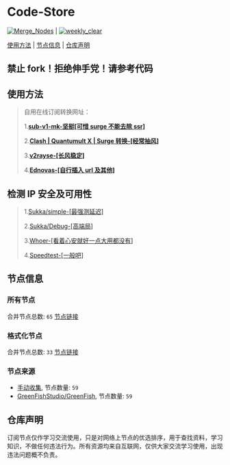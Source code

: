 # **Code-Store**

[![Merge_Nodes](https://github.com/666greatChina888/Code-Store/actions/workflows/Merge_Nodes.yaml/badge.svg)](https://github.com/666greatChina888/Code-Store/actions/workflows/Merge_Nodes.yaml) | [![weekly_clear](https://github.com/666greatChina888/Code-Store/actions/workflows/weekly_clear.yaml/badge.svg)](https://github.com/666greatChina888/Code-Store/actions/workflows/weekly_clear.yaml)

[使用方法](https://github.com/666greatChina888/Code-Store#使用方法) | [节点信息](https://github.com/666greatChina888/Code-Store#节点信息) | [仓库声明](https://github.com/666greatChina888/Code-Store#仓库声明)

## 禁止 fork！拒绝伸手党！请参考代码

## 使用方法

> 自用在线订阅转换网址：
>
> 1.[**sub-v1-mk-坚挺[可惜 surge 不能去除 ssr]**](https://sub.v1.mk/)
>
> 2.[**Clash | Quantumult X | Surge 转换-[经常抽风]**](https://dove.589669.xyz/web)
>
> 3.[**v2rayse-[长风稳定]**](https://v2rayse.com/)
>
> 4.[**Ednovas-[自行插入 url 及其他]**](https://subsc.ednovas.xyz/)

## 检测 IP 安全及可用性

> 1.[Sukka/simple-[最强测延迟]](https://ip.skk.moe/simple/)
>
> 2.[Sukka/Debug-[高端局]](https://debug.skk.moe/)
>
> 3.[Whoer-[看着心安就好一点大用都没有]](https://whoer.net/)
>
> 4.[Speedtest-[一般吧]](https://www.speedtest.net/)

## 节点信息

### 所有节点
合并节点总数: `65`
[节点链接](https://raw.githubusercontent.com/666greatChina888/Code-Store/master/sub/sub_merge.txt)

### 格式化节点
合并节点总数: `33`
[节点链接](https://raw.githubusercontent.com/666greatChina888/Code-Store/master/sub/sub_merge_yaml_rm.yml)

### 节点来源
- [手动收集](https://github.com/666greatChina888/Code-Store), 节点数量: `59`
- [GreenFishStudio/GreenFish](https://github.com/GreenFishStudio/GreenFish/), 节点数量: `59`

## 仓库声明
订阅节点仅作学习交流使用，只是对网络上节点的优选排序，用于查找资料，学习知识，不做任何违法行为。所有资源均来自互联网，仅供大家交流学习使用，出现违法问题概不负责。
